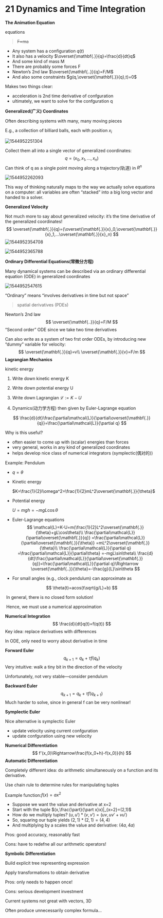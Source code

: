 # 21 Dynamics and Time Integration 

**The Animation Equation**

equations 

> ~~F=ma~~

- Any system has a configuration $q(t)$ 
- It also has a velocity $\overset{\mathbf{.}}{q}=\frac{d}{dt}q$ 
- And some kind of mass M
- There are probably some forces F
- Newton’s 2nd law  $\overset{\mathbf{..}}{q}=F/M$
- And also some constraints $g(q,\overset{\mathbf{.}}{q},t)=0$

Makes two things clear:
- acceleration is 2nd time derivative of confguration
- ultimately, we want to solve for the confguration q 

**Generalized(广义) Coordinates**

Often describing systems with many, many moving pieces 

E.g., a collection of billiard balls, each with position $x_i$ 

![1544952251304](assets/1544952251304.jpg)

Collect them all into a single vector of generalized coordinates: 
$$
q=(x_0,x_1,...,x_n)
$$
Can think of q as a single point moving along a trajectory(轨道) in $R^n$

![1544952262093](assets/1544952262093.jpg)

This way of thinking naturally maps to the way we actually solve equations on a computer: all variables are often “stacked” into a big long vector and handed to a solver. 

**Generalized Velocity**

Not much more to say about generalized velocity: it’s the time derivative of the generalized coordinates! 
$$
\overset{\mathbf{.}}{q}=(\overset{\mathbf{.}}{x}_0,\overset{\mathbf{.}}{x}_1,...\overset{\mathbf{.}}{x}_n)
$$
![1544952354708](assets/1544952354708.jpg)

![1544952365788](assets/1544952365788.jpg)

**Ordinary Differential Equations(常微分方程)**

Many dynamical systems can be described via an ordinary differential equation (ODE) in generalized coordinates 

![1544952547615](assets/1544952547615.jpg)

“Ordinary” means “involves derivatives in time but not space” 

> spatial derivatives (PDEs)  

Newton’s 2nd law
$$
\overset{\mathbf{..}}{q}=F/M
$$
“Second order” ODE since we take two time derivatives 

Can also write as a system of two frst order ODEs, by introducing new “dummy” variable for velocity: 
$$
\overset{\mathbf{.}}{q}=v\\
\overset{\mathbf{.}}{v}=F/m
$$
**Lagrangian Mechanics** 

kinetic energy 

1. Write down kinetic energy K

2. Write down potential energy U

3. Write down Lagrangian $\mathcal{L}:=K-U$ 

4. Dynamics(动力学方程) then given by Euler-Lagrange equation

$$
\frac{d}{dt}\frac{\partial\mathcal{L}}{\partial\overset{\mathbf{.}}{q}}=\frac{\partial\mathcal{L}}{\partial q}
$$

Why is this useful?
- often easier to come up with (scalar) energies than forces
- very general, works in any kind of generalized coordinates
- helps develop nice class of numerical integrators (symplectic(偶对的)) 

Example: Pendulum

- $q=\theta$

- Kinetic energy

  $K=\frac{1}{2}I\omega^2=\frac{1}{2}mL^2\overset{\mathbf{.}}{\theta}$

- Potential energy

  $U=mgh=-mgL\cos\theta$

- Euler-Lagrange equations 
  $$
  \mathcal{L}=K-U=m(\frac{1}{2}L^2\overset{\mathbf{.}}{\theta}+gL\cos\theta)\\
  \frac{\partial\mathcal{L}}{\partial\overset{\mathbf{.}}{q}}
  =\frac{\partial\mathcal{L}}{\partial\overset{\mathbf{.}}{\theta}}
  =mL^2\overset{\mathbf{.}}{\theta}\\
  \frac{\partial\mathcal{L}}{\partial q}
  =\frac{\partial\mathcal{L}}{\partial\theta}
  =-mgL\sin\theta\\
  \frac{d}{dt}\frac{\partial\mathcal{L}}{\partial\overset{\mathbf{.}}{q}}=\frac{\partial\mathcal{L}}{\partial q}\Rightarrow
  \overset{\mathbf{..}}{\theta}=-\frac{g}{L}\sin\theta
  $$

- For small angles (e.g., clock pendulum) can approximate as 	

$$
\theta(t)=acos(t\sqrt{g/L}+b)
$$

​	In general, there is no closed form solution!

​	Hence, we must use a numerical approximation 

**Numerical Integration**
$$
\frac{d}{dt}q(t)=f(q(t))
$$
Key idea: replace derivatives with differences 

In ODE, only need to worry about derivative in time 

**Forward Euler**
$$
q_{k+1}=q_k+\tau f(q_k)
$$
Very intuitive: walk a tiny bit in the direction of the velocity

Unfortunately, not very stable—consider pendulum 

**Backward Euler**
$$
q_{k+1}=q_k+\tau f(q_{k+1})
$$
Much harder to solve, since in general f can be very nonlinear! 

**Symplectic Euler**

Nice alternative is symplectic Euler
- update velocity using current confguration
- update confguration using new velocity 

**Numerical Differentiation**
$$
f'(x_0)\Rightarrow\frac{f(x_0+h)-f(x_0)}{h}
$$
**Automatic Differentiation**

Completely different idea: do arithmetic simultaneously on a function and its derivative. 

Use chain rule to determine rules for manipulating tuples 

Example function:$f(x)=ax^2$ 

- Suppose we want the value and derivative at x=2 
- Start with the tuple $(x,\frac{\part}{\part x}x)|_{x=2}=(2,1)$ 
- How do we multiply tuples? $(u,u')\ast(v,v')=(uv,uv'+vu')$ 
- So, squaring our tuple yields $(2,1)\ast(2,1)=(4,4)$ 
- And multiplying by a scales the value and derivative: $(4a, 4a)$

Pros: good accuracy, reasonably fast

Cons: have to redefne all our arithmetic operators! 

**Symbolic Differentiation**

Build explicit tree representing expression 

Apply transformations to obtain derivative 

Pros: only needs to happen once!

Cons: serious development investment 

Current systems not great with vectors, 3D

Often produce unnecessarily complex formula... 

<script type="text/javascript" src="http://cdn.mathjax.org/mathjax/latest/MathJax.js?config=TeX-AMS-MML_HTMLorMML"></script>
<script type="text/x-mathjax-config">
MathJax.Hub.Config({ tex2jax: {inlineMath: [['$', '$']]}, messageStyle: "none" });
</script>